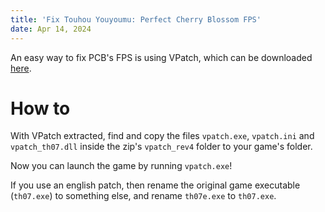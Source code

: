 ```yaml
---
title: 'Fix Touhou Youyoumu: Perfect Cherry Blossom FPS'
date: Apr 14, 2024
---
```


An easy way to fix PCB's FPS is using VPatch, which can be downloaded [here](https://www.mediafire.com/download/n7va6o67cyamani/VsyncPatch.zip).

# How to

With VPatch extracted, find and copy the files `vpatch.exe`, `vpatch.ini` and `vpatch_th07.dll` inside the zip's `vpatch_rev4` folder to your game's folder.

Now you can launch the game by running `vpatch.exe`!

If you use an english patch, then rename the original game executable (`th07.exe`) to something else, and rename `th07e.exe` to `th07.exe`.
